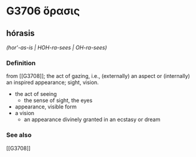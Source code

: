 # G3706 ὅρασις

## hórasis

_(hor'-as-is | HOH-ra-sees | OH-ra-sees)_

### Definition

from [[G3708]]; the act of gazing, i.e., (externally) an aspect or (internally) an inspired appearance; sight, vision.

- the act of seeing
  - the sense of sight, the eyes
- appearance, visible form
- a vision
  - an appearance divinely granted in an ecstasy or dream

### See also

[[G3708]]

